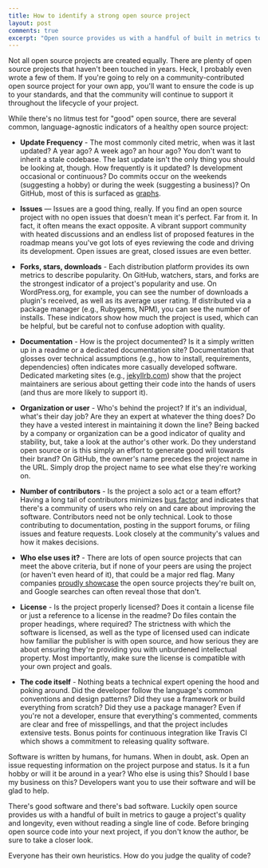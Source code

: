 ```yaml
---
title: How to identify a strong open source project
layout: post
comments: true
excerpt: "Open source provides us with a handful of built in metrics to gauge a project's quality, even without reading a single line of code"
---
```


Not all open source projects are created equally. There are plenty of open source projects that haven't been touched in years. Heck, I probably even wrote a few of them. If you're going to rely on a community-contributed open source project for your own app, you'll want to ensure the code is up to your standards, and that the community will continue to support it throughout the lifecycle of your project.

While there's no litmus test for "good" open source, there are several common, language-agnostic indicators of a healthy open source project:

* **Update Frequency** - The most commonly cited metric, when was it last updated? A year ago? A week ago? an hour ago? You don't want to inherit a stale codebase. The last update isn't the only thing you should be looking at, though. How frequently is it updated? Is development occasional or continuous? Do commits occur on the weekends (suggesting a hobby) or during the week (suggesting a business)? On GitHub, most of this is surfaced as [graphs](https://github.com/jekyll/jekyll/graphs).

* **Issues** — Issues are a good thing, really. If you find an open source project with no open issues that doesn't mean it's perfect. Far from it. In fact, it often means the exact opposite. A vibrant support community with heated discussions and an endless list of proposed features in the roadmap means you've got lots of eyes reviewing the code and driving its development. Open issues are great, closed issues are even better.

* **Forks, stars, downloads** - Each distribution platform provides its own metrics to describe popularity. On GitHub, watchers, stars, and forks are the strongest indicator of a project's popularity and use. On WordPress.org, for example, you can see the number of downloads a plugin's received, as well as its average user rating. If distributed via a package manager (e.g., Rubygems, NPM), you can see the number of installs. These indicators show how much the project is used, which can be helpful, but be careful not to confuse adoption with quality.

* **Documentation** - How is the project documented? Is it a simply written up in a readme or a dedicated documentation site? Documentation that glosses over technical assumptions (e.g., how to install, requirements, dependencies) often indicates more casually developed software. Dedicated marketing sites (e.g., [jekyllrb.com](http://jekyllrb.com)) show that the project maintainers are serious about getting their code into the hands of users (and thus are more likely to support it).

* **Organization or user** - Who's behind the project? If it's an individual, what's their day job? Are they an expert at whatever the thing does? Do they have a vested interest in maintaining it down the line? Being backed by a company or organization can be a good indicator of quality and stability, but, take a look at the author's other work. Do they understand open source or is this simply an effort to generate good will towards their brand? On GitHub, the owner's name precedes the project name in the URL. Simply drop the project name to see what else they're working on.

* **Number of contributors** - Is the project a solo act or a team effort? Having a long tail of contributors minimizes [bus factor](http://en.wikipedia.org/wiki/Bus_factor) and indicates that there's a community of users who rely on and care about improving the software. Contributors need not be only technical. Look to those contributing to documentation, posting in the support forums, or filing issues and feature requests. Look closely at the community's values and how it makes decisions.

* **Who else uses it?** - There are lots of open source projects that can meet the above criteria, but if none of your peers are using the project (or haven't even heard of it), that could be a major red flag. Many companies [proudly showcase](https://github.com/showcases/projects-that-power-github) the open source projects they're built on, and Google searches can often reveal those that don't.

* **License** - Is the project properly licensed? Does it contain a license file or just a reference to a license in the readme? Do files contain the proper headings, where required? The strictness with which the software is licensed, as well as the type of licensed used can indicate how familiar the publisher is with open source, and how serious they are about ensuring they're providing you with unburdened intellectual property. Most importantly, make sure the license is compatible with your own project and goals.

* **The code itself** - Nothing beats a technical expert opening the hood and poking around. Did the developer follow the language's common conventions and design patterns? Did they use a framework or build everything from scratch? Did they use a package manager? Even if you're not a developer, ensure that everything's commented, comments are clear and free of misspellings, and that the project includes extensive tests. Bonus points for continuous integration like Travis CI which shows a commitment to releasing quality software.

Software is written by humans, for humans. When in doubt, ask. Open an issue requesting information on the project purpose and status. Is it a fun hobby or will it be around in a year? Who else is using this? Should I base my business on this? Developers want you to use their software and will be glad to help.

There's good software and there's bad software. Luckily open source provides us with a handful of built in metrics to gauge a project's quality and longevity, even without reading a single line of code. Before bringing open source code into your next project, if you don't know the author, be sure to take a closer look.

Everyone has their own heuristics. How do you judge the quality of code?
